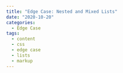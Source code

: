 ```yaml
---
title: "Edge Case: Nested and Mixed Lists"
date: "2020-10-20"
categories:
  - Edge Case
tags:
  - content
  - css
  - edge case
  - lists
  - markup
---
```

